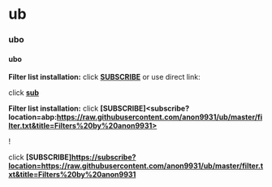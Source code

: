 # ub 
<h3> ubo</h3>
<h4> ubo</h4>

**Filter list installation:**
click **[SUBSCRIBE](https://subscribe.adblockplus.org/?location=https://raw.githubusercontent.com/anon9931/ub/master/filters.txt&title=Filters%20by%20anon9931)** or use direct link:<br>


click **[sub](abp:subscribe?location=https://github.com/anon9931/ub/raw/master/filter.txt)**

**Filter list installation:**
click **[SUBSCRIBE]<subscribe?location=abp:https://raw.githubusercontent.com/anon9931/ub/master/filter.txt&title=Filters%20by%20anon9931>**

!<a href="https://subscribe?location=https://raw.githubusercontent.com/anon9931/ub/master/filter.txt&title=Filters%20by%20anon9931"> </a>

click **[SUBSCRIBE]<https://subscribe?location=https://raw.githubusercontent.com/anon9931/ub/master/filter.txt&title=Filters%20by%20anon9931>**
